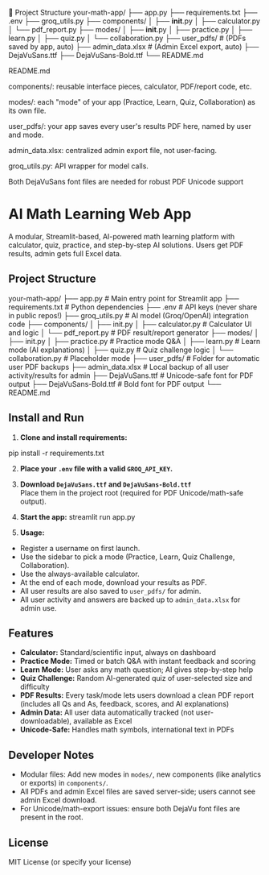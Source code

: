 📁 Project Structure
your-math-app/
├── app.py
├── requirements.txt
├── .env
├── groq_utils.py
├── components/
│   ├── __init__.py
│   ├── calculator.py
│   └── pdf_report.py
├── modes/
│   ├── __init__.py
│   ├── practice.py
│   ├── learn.py
│   ├── quiz.py
│   └── collaboration.py
├── user_pdfs/           # (PDFs saved by app, auto)
├── admin_data.xlsx      # (Admin Excel export, auto)
├── DejaVuSans.ttf
├── DejaVuSans-Bold.ttf
└── README.md

README.md

components/: reusable interface pieces, calculator, PDF/report code, etc.

modes/: each "mode" of your app (Practice, Learn, Quiz, Collaboration) as its own file.

user_pdfs/: your app saves every user's results PDF here, named by user and mode.

admin_data.xlsx: centralized admin export file, not user-facing.

groq_utils.py: API wrapper for model calls.

Both DejaVuSans font files are needed for robust PDF Unicode support


# AI Math Learning Web App

A modular, Streamlit-based, AI-powered math learning platform with calculator, quiz, practice, and step-by-step AI solutions. Users get PDF results, admin gets full Excel data.

## Project Structure


your-math-app/
├── app.py # Main entry point for Streamlit app
├── requirements.txt # Python dependencies
├── .env # API keys (never share in public repos!)
├── groq_utils.py # AI model (Groq/OpenAI) integration code
├── components/
│ ├── init.py
│ ├── calculator.py # Calculator UI and logic
│ └── pdf_report.py # PDF result/report generator
├── modes/
│ ├── init.py
│ ├── practice.py # Practice mode Q&A
│ ├── learn.py # Learn mode (AI explanations)
│ ├── quiz.py # Quiz challenge logic
│ └── collaboration.py # Placeholder mode
├── user_pdfs/ # Folder for automatic user PDF backups
├── admin_data.xlsx # Local backup of all user activity/results for admin
├── DejaVuSans.ttf # Unicode-safe font for PDF output
├── DejaVuSans-Bold.ttf # Bold font for PDF output
└── README.md


## Install and Run

1. **Clone and install requirements:**

pip install -r requirements.txt


2. **Place your `.env` file with a valid `GROQ_API_KEY`.**

3. **Download `DejaVuSans.ttf` and `DejaVuSans-Bold.ttf`**  
Place them in the project root (required for PDF Unicode/math-safe output).

4. **Start the app:**
streamlit run app.py


5. **Usage:**
- Register a username on first launch.
- Use the sidebar to pick a mode (Practice, Learn, Quiz Challenge, Collaboration).
- Use the always-available calculator.
- At the end of each mode, download your results as PDF.
- All user results are also saved to `user_pdfs/` for admin.
- All user activity and answers are backed up to `admin_data.xlsx` for admin use.

## Features

- **Calculator:** Standard/scientific input, always on dashboard
- **Practice Mode:** Timed or batch Q&A with instant feedback and scoring
- **Learn Mode:** User asks any math question; AI gives step-by-step help
- **Quiz Challenge:** Random AI-generated quiz of user-selected size and difficulty
- **PDF Results:** Every task/mode lets users download a clean PDF report (includes all Qs and As, feedback, scores, and AI explanations)
- **Admin Data:** All user data automatically tracked (not user-downloadable), available as Excel
- **Unicode-Safe:** Handles math symbols, international text in PDFs

## Developer Notes

- Modular files: Add new modes in `modes/`, new components (like analytics or exports) in `components/`.
- All PDFs and admin Excel files are saved server-side; users cannot see admin Excel download.
- For Unicode/math-export issues: ensure both DejaVu font files are present in the root.

## License

MIT License (or specify your license)



